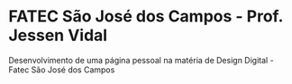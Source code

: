 # FATEC São José dos Campos - Prof. Jessen Vidal 
Desenvolvimento de uma página pessoal na matéria de Design Digital - Fatec São José dos Campos 

